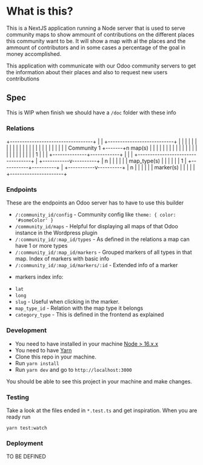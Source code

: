 # What is this?
This is a NextJS application running a Node server that is used to serve community maps to show ammount of contributions on the different places this community want to be.
It will show a map with al the places and the ammount of contributors and in some cases a percentage of the goal in money accomplished.

This application with communicate with our Odoo community servers to get the information about their places and also to request new users contributions

## Spec
This is WIP when finish we should have a `/doc` folder with these info
### Relations
 +----------------------------------+
 |                                  |       +---------------------------+
 |                                  |       |                           |
 |                                  |       |                           |
 |                                  |       |                           |
 |                                  |       |                           |
 |                                  |       |                           |
 |                                  |       |                           |
 |            Community           1 +-------+n          map(s)          |
 |                                  |       |                           |
 |                                  |       |                           |
 |                                  |       |                           |
 |                                  |       |                           |
 |                                  |       |                           |
 |                                  |       |              1            |
 |                                  |       +--------------+------------+
 |                                  |                      |
 +----------------------------------+                      |
                                               +-----------v----------+
                                               |           n          |
                                               |                      |
                                               |                      |
                                               |       map_type(s)    |
                                               |                      |
                                               |                      |
                                               |           1          |
                                               +-----------+----------+
                                                           |
                                               +-----------v----------+
                                               |           n          |
                                               |                      |
                                               |                      |
                                               |        marker(s)     |
                                               |                      |
                                               |                      |
                                               +----------------------+
### Endpoints
These are the endpoints an Odoo server has to have to use this builder
- `/:community_id/config` - Community config like `theme: { color: '#someColor' }`
- `/community_id/maps` - Helpful for displaying all maps of that Odoo instance in the Wordpress plugin
- `/:community_id/:map_id/types` - As defined in the relations a map can have 1 or more types
- `/:community_id/:map_id/markers` - Grouped markers of all types in that map. Index of markers with basic info
-  `/:community_id/:map_id/markers/:id` - Extended info of a marker

* markers index info:
- `lat`
- `long`
- `slug` - Useful when clicking in the marker.
- `map_type_id` - Relation with the map type it belongs
- `category_type` - This is defined in the frontend as explained

### Development
- You need to have installed in your machine [Node > 16.x.x](https://nodejs.org/en/)
- You need to have [Yarn](https://yarnpkg.com/)
- Clone this repo in your machine.
- Run `yarn install`
- Run `yarn dev` and go to `http://localhost:3000`

You should be able to see this project in your machine and make changes.

### Testing
Take a look at the files ended in `*.test.ts` and get inspiration. When you are ready run
```
yarn test:watch
```

### Deployment
TO BE DEFINED


